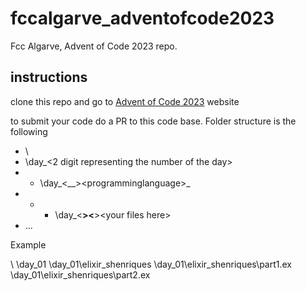 # fccalgarve_adventofcode2023
Fcc Algarve, Advent of Code 2023 repo. 

## instructions

clone this repo and go to [Advent of Code 2023](https://adventofcode.com/) website

to submit your code do a PR to this code base. 
Folder structure is the following

- \ 
- \day_<2 digit representing the number of the day>
- - \day_<__>\<programminglanguage>_<nickname>
- - - \day_<__>\<__>\<your files here> 
- ...

Example

\ 
\day_01
\day_01\elixir_shenriques
\day_01\elixir_shenriques\part1.ex
\day_01\elixir_shenriques\part2.ex

